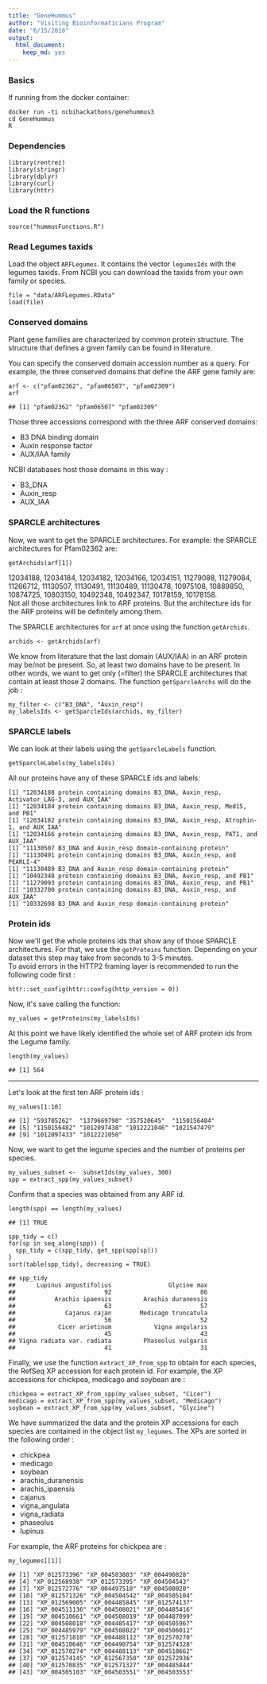 ```yaml
---
title: "GeneHummus"
author: "Visiting Bioinformaticians Program"
date: "6/15/2018"
output: 
  html_document: 
    keep_md: yes
---
```


### Basics

If running from the docker container: 

``` 
docker run -ti ncbihackathons/genehummus3
cd GeneHummus
R
```


### Dependencies

```{r}
library(rentrez)
library(stringr)
library(dplyr)
library(curl)
library(httr)
```

### Load the R functions

```{r}
source("hummusFunctions.R")
```


### Read Legumes taxids
Load the object `ARFLegumes`. It contains the vector `legumesIds` with the legumes taxids. From NCBI you can download the taxids from your own family or species. 

```{r}
file = "data/ARFLegumes.RData"
load(file)
```


### Conserved domains

Plant gene families are characterized by common protein structure. 
The structure that defines a given family can be found in literature.   

You can specify the conserved domain accession number as a query. For example, the three conserved domains that define the ARF gene family are: 

```{r}
arf <- c("pfam02362", "pfam06507", "pfam02309")
arf
```

```
## [1] "pfam02362" "pfam06507" "pfam02309"
```

Those three accessions correspond with the three ARF conserved domains:  
  
  * B3 DNA binding domain
  * Auxin response factor
  * AUX/IAA family
  
NCBI databases host those domains in this way : 
  * B3_DNA
  * Auxin_resp
  * AUX_IAA


### SPARCLE architectures

Now, we want to get the SPARCLE architectures. For example: the SPARCLE architectures for Pfam02362 are:  
```{r}
getArchids(arf[1])
```
12034188, 12034184, 12034182, 12034166, 12034151, 11279088, 11279084, 11266712, 11130507, 11130491, 11130489, 11130478, 10975108, 10889850, 10874725, 10803150, 10492348, 10492347, 10178159, 10178158.  
Not all those architectures link to ARF proteins. But the architecture ids for the ARF proteins will be definitely among them. 

The SPARCLE architectures for `arf` at once using the function `getArchids`. 
```{r}
archids <- getArchids(arf)
```
We know from literature that the last domain (AUX/IAA) in an ARF protein may be/not be present. So, at least two domains have to be present. In other words, we want to get only (=filter) the SPARCLE architectures that contain at least those 2 domains. 
The function `getSparcleArchs` will do the job : 

```{r}
my_filter <- c("B3_DNA", "Auxin_resp")
my_labelsIds <- getSparcleIds(archids, my_filter)
```

### SPARCLE labels
We can look at their labels using the `getSparcleLabels` function. 
```{r}
getSparcleLabels(my_labelsIds)
```
All our proteins have any of these SPARCLE ids and labels:  
```
[1] "12034188 protein containing domains B3_DNA, Auxin_resp, Activator_LAG-3, and AUX_IAA"
[1] "12034184 protein containing domains B3_DNA, Auxin_resp, Med15, and PB1"
[1] "12034182 protein containing domains B3_DNA, Auxin_resp, Atrophin-1, and AUX_IAA"
[1] "12034166 protein containing domains B3_DNA, Auxin_resp, PAT1, and AUX_IAA"
[1] "11130507 B3_DNA and Auxin_resp domain-containing protein"
[1] "11130491 protein containing domains B3_DNA, Auxin_resp, and PEARLI-4"
[1] "11130489 B3_DNA and Auxin_resp domain-containing protein"
[1] "10492348 protein containing domains B3_DNA, Auxin_resp, and PB1"
[1] "11279093 protein containing domains B3_DNA, Auxin_resp, and PB1"
[1] "10332700 protein containing domains B3_DNA, Auxin_resp, and AUX_IAA"
[1] "10332698 B3_DNA and Auxin_resp domain-containing protein"
```


### Protein ids 
Now we'll get the whole proteins ids that show any of those SPARCLE architectures. 
For that, we use the `getProteins` function. Depending on your dataset this step may take from seconds to 3-5 minutes.  
To avoid errors in the HTTP2 framing layer is recommended to run the following code first : 

```{r}
httr::set_config(httr::config(http_version = 0))
```
Now, it's save calling the function: 


```{r}
my_values = getProteins(my_labelsIds)
```

At this point we have likely identified the whole set of ARF protein ids from the Legume family.  

```{r}
length(my_values)
```

```
## [1] 564
```
  
---
  
    
Let's look at the first ten ARF protein ids : 
```{r}
my_values[1:10]
```

```{r}
## [1] "593705262"  "1379669790" "357520645"  "1150156484"
## [5] "1150156482" "1012097438" "1012221046" "1021547479"
## [9] "1012097433" "1012221050"
```


Now, we want to get the legume species and the number of proteins per species. 

```{r}
my_values_subset <-  subsetIds(my_values, 300)
spp = extract_spp(my_values_subset)
```

Confirm that a species was obtained from any ARF id.  
```{r}
length(spp) == length(my_values)
```

```
## [1] TRUE
```


```{r}
spp_tidy = c()
for(sp in seq_along(spp)) {
  spp_tidy = c(spp_tidy, get_spp(spp[sp]))
}
sort(table(spp_tidy), decreasing = TRUE)
```

```
## spp_tidy
##      Lupinus angustifolius                Glycine max 
##                         92                         86 
##           Arachis ipaensis         Arachis duranensis 
##                         63                         57 
##              Cajanus cajan        Medicago truncatula 
##                         56                         52 
##            Cicer arietinum            Vigna angularis 
##                         45                         43 
## Vigna radiata var. radiata         Phaseolus vulgaris 
##                         41                         31
```

Finally, we use the function `extract_XP_from_spp` to obtain for each species, the RefSeq XP accession for each protein id. For example, the XP accessions for chickpea, medicago and soybean are : 

```{r}
chickpea = extract_XP_from_spp(my_values_subset, "Cicer")
medicago = extract_XP_from_spp(my_values_subset, "Medicago")
soybean = extract_XP_from_spp(my_values_subset, "Glycine")
```

We have summarized the data and the protein XP accessions for each species are contained in the object list `my_legumes`. The XPs are sorted in the following order :   
  * chickpea
  * medicago
  * soybean
  * arachis_duranensis
  * arachis_ipaensis
  * cajanus
  * vigna_angulata
  * vigna_radiata
  * phaseolus
  * lupinus
  
For example, the ARF proteins for chickpea are : 
```{r}
my_legumes[[1]]
```
```
## [1] "XP_012573396" "XP_004503803" "XP_004490828"
## [4] "XP_012568938" "XP_012573395" "XP_004504543"
## [7] "XP_012572776" "XP_004497510" "XP_004508020"
## [10] "XP_012571326" "XP_004504542" "XP_004505104"
## [13] "XP_012569005" "XP_004485845" "XP_012574137"
## [16] "XP_004511136" "XP_004508021" "XP_004485416"
## [19] "XP_004510661" "XP_004508019" "XP_004487099"
## [22] "XP_004508018" "XP_004485417" "XP_004505967"
## [25] "XP_004485979" "XP_004508022" "XP_004506012"
## [28] "XP_012571810" "XP_004488112" "XP_012570270"
## [31] "XP_004510646" "XP_004490754" "XP_012574328"
## [34] "XP_012570274" "XP_004488113" "XP_004510662"
## [37] "XP_012574145" "XP_012567350" "XP_012572936"
## [40] "XP_012570835" "XP_012571327" "XP_004485844"
## [43] "XP_004505103" "XP_004503551" "XP_004503553"
```
